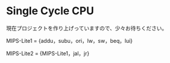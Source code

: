 # Single Cycle CPU

現在プロジェクトを作り上げっていますので、少々お待ちください。

MIPS-Lite1 = {addu，subu，ori，lw，sw，beq，lui}

MIPS-Lite2 = {MIPS-Lite1，jal，jr}
